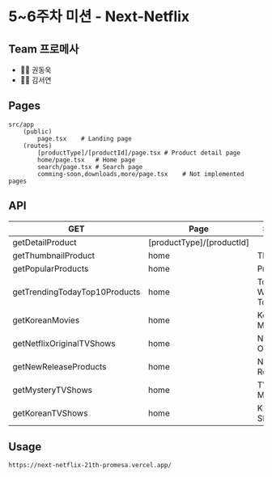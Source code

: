 # 5~6주차 미션 - Next-Netflix

## Team 프로메사

- 👨‍💻 권동욱
- 👩‍💻 김서연

## Pages

    src/app
        (public)
            page.tsx    # Landing page
        (routes)
            [productType]/[productId]/page.tsx # Product detail page
            home/page.tsx   # Home page
            search/page.tsx # Search page
            comming-soon,downloads,more/page.tsx    # Not implemented pages

## API

| GET                           | Page                          | Section                   |
| ----------------------------- | ----------------------------- | ------------------------- |
| getDetailProduct              | \[productType\]/\[productId\] |                           |
| getThumbnailProduct           | home                          | Thumbnail                 |
| getPopularProducts            | home                          | Previews                  |
| getTrendingTodayTop10Products | home                          | Top 10 in Worldwide Today |
| getKoreanMovies               | home                          | Korean Movies             |
| getNetflixOriginalTVShows     | home                          | Netflix Originals         |
| getNewReleaseProducts         | home                          | New Releases              |
| getMysteryTVShows             | home                          | TV Mysteries              |
| getKoreanTVShows              | home                          | KR TV Shows               |

## Usage

    https://next-netflix-21th-promesa.vercel.app/

